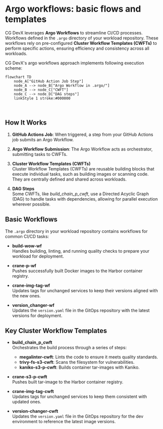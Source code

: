 # Argo workflows: basic flows and templates

CG DevX leverages **Argo Workflows** to streamline CI/CD processes. Workflows defined in the `.argo` directory of your workload repository.
These workflows rely on pre-configured **Cluster Workflow Templates (CWFTs)** to perform specific actions, ensuring efficiency and consistency across all workloads.

CG DevX's argo workflows approach implements following execution scheme:

```mermaid
flowchart TD
    node_A["GitHub Action Job Step"]
    node_A --> node_B["Argo Workflow in .argo/"]
    node_B --> node_C["CWFT"]
    node_C --> node_D["DAG steps"]
    linkStyle 1 stroke:#000000
```

&nbsp;

## How It Works

1. **GitHub Actions Job**: When triggered, a step from your GitHub Actions job submits an Argo Workflow.

2. **Argo Workflow Submission**: The Argo Workflow acts as orchestrator, submitting tasks to CWFTs.

3. **Cluster Workflow Templates (CWFTs)**  
   Cluster Workflow Templates (CWFTs) are reusable building blocks that execute individual tasks, such as building images or scanning code. They are centrally defined and shared across workloads.

4. **DAG Steps**  
   Some CWFTs, like _build_chain_p_cwft_, use a Directed Acyclic Graph (DAG) to handle tasks with dependencies, allowing for parallel execution wherever possible.

## Basic Workflows

The `.argo` directory in your workload repository contains workflows for common CI/CD tasks:

- **build-wow-wf**  
   Handles building, linting, and running quality checks to prepare your workload for deployment.

- **crane-p-wf**  
   Pushes successfully built Docker images to the Harbor container registry.

- **crane-img-tag-wf**  
   Updates tags for unchanged services to keep their versions aligned with the new ones.

- **version_changer-wf**  
   Updates the `version.yaml` file in the GitOps repository with the latest versions for deployment.

## Key Cluster Workflow Templates

- **build_chain_p_cwft**  
   Orchestrates the build process through a series of steps:
   - **megalinter-cwft**: Lints the code to ensure it meets quality standards.
   - **trivy-fs-s3-cwft**: Scans the filesystem for vulnerabilities.
   - **kaniko-s3-p-cwft**: Builds container tar-images with Kaniko.

- **crane-s3-p-cwft**  
   Pushes built tar-image to the Harbor container registry.

- **crane-img-tag-cwft**  
   Updates tags for unchanged services to keep them consistent with updated ones.

- **version-changer-cwft**  
   Updates the `version.yaml` file in the GitOps repository for the dev environment to reference the latest image versions.

 
